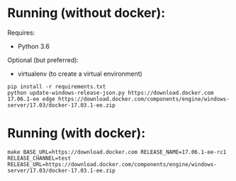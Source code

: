 # Running (without docker):

Requires:
  * Python 3.6

Optional (but preferred):
  * virtualenv (to create a virtual environment)

```shell
pip install -r requirements.txt
python update-windows-release-json.py https://download.docker.com 17.06.1-ee edge https://download.docker.com/components/engine/windows-server/17.03/docker-17.03.1-ee.zip
```

# Running (with docker):

```shell
make BASE_URL=https://download.docker.com RELEASE_NAME=17.06.1-ee-rc1 RELEASE_CHANNEL=test RELEASE_URL=https://download.docker.com/components/engine/windows-server/17.03/docker-17.03.1-ee.zip
```
